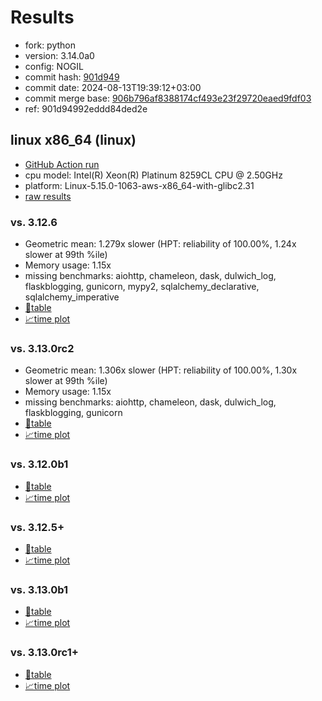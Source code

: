 # Results

- fork: python
- version: 3.14.0a0
- config: NOGIL
- commit hash: [901d949](https://github.com/python/cpython/commit/901d949)
- commit date: 2024-08-13T19:39:12+03:00
- commit merge base: [906b796af8388174cf493e23f29720eaed9fdf03](https://github.com/python/cpython/commit/906b796af8388174cf493e23f29720eaed9fdf03)
- ref: 901d94992eddd84ded2e

## linux x86_64 (linux)

- [GitHub Action run](https://github.com/facebookexperimental/free-threading-benchmarking/actions/runs/10376477734)
- cpu model: Intel(R) Xeon(R) Platinum 8259CL CPU @ 2.50GHz
- platform: Linux-5.15.0-1063-aws-x86_64-with-glibc2.31
- [raw results](bm-20240813-linux-x86_64-python-901d94992eddd84ded2e-3.14.0a0-901d949.json)

### vs. 3.12.6

- Geometric mean: 1.279x slower (HPT: reliability of 100.00%, 1.24x slower at 99th %ile)
- Memory usage: 1.15x
- missing benchmarks: aiohttp, chameleon, dask, dulwich_log, flaskblogging, gunicorn, mypy2, sqlalchemy_declarative, sqlalchemy_imperative
- [📄table](bm-20240813-linux-x86_64-python-901d94992eddd84ded2e-3.14.0a0-901d949-vs-3.12.6.md)
- [📈time plot](bm-20240813-linux-x86_64-python-901d94992eddd84ded2e-3.14.0a0-901d949-vs-3.12.6.svg)

### vs. 3.13.0rc2

- Geometric mean: 1.306x slower (HPT: reliability of 100.00%, 1.30x slower at 99th %ile)
- Memory usage: 1.15x
- missing benchmarks: aiohttp, chameleon, dask, dulwich_log, flaskblogging, gunicorn
- [📄table](bm-20240813-linux-x86_64-python-901d94992eddd84ded2e-3.14.0a0-901d949-vs-3.13.0rc2.md)
- [📈time plot](bm-20240813-linux-x86_64-python-901d94992eddd84ded2e-3.14.0a0-901d949-vs-3.13.0rc2.svg)

### vs. 3.12.0b1

- [📄table](bm-20240813-linux-x86_64-python-901d94992eddd84ded2e-3.14.0a0-901d949-vs-3.12.0b1.md)
- [📈time plot](bm-20240813-linux-x86_64-python-901d94992eddd84ded2e-3.14.0a0-901d949-vs-3.12.0b1.svg)

### vs. 3.12.5+

- [📄table](bm-20240813-linux-x86_64-python-901d94992eddd84ded2e-3.14.0a0-901d949-vs-3.12.5%2B.md)
- [📈time plot](bm-20240813-linux-x86_64-python-901d94992eddd84ded2e-3.14.0a0-901d949-vs-3.12.5%2B.svg)

### vs. 3.13.0b1

- [📄table](bm-20240813-linux-x86_64-python-901d94992eddd84ded2e-3.14.0a0-901d949-vs-3.13.0b1.md)
- [📈time plot](bm-20240813-linux-x86_64-python-901d94992eddd84ded2e-3.14.0a0-901d949-vs-3.13.0b1.svg)

### vs. 3.13.0rc1+

- [📄table](bm-20240813-linux-x86_64-python-901d94992eddd84ded2e-3.14.0a0-901d949-vs-3.13.0rc1%2B.md)
- [📈time plot](bm-20240813-linux-x86_64-python-901d94992eddd84ded2e-3.14.0a0-901d949-vs-3.13.0rc1%2B.svg)

